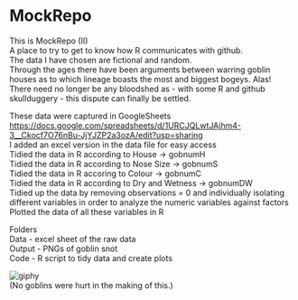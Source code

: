 # MockRepo
This is MockRepo (II) 
<br> A place to try to get to know how R communicates with github. 
<br> The data I have chosen are fictional and random. 
<br> Through the ages there have been arguments between warring goblin houses as to which lineage boasts the most and biggest bogeys. Alas! There need no longer be any bloodshed as - with some R and github skullduggery - this dispute can finally be settled. 
<br>

These data were captured in GoogleSheets
<br> https://docs.google.com/spreadsheets/d/1URCJQLwtJAjhm4-3__Ckocf7O76nBu-JjYJZP2a3ozA/edit?usp=sharing
<br> I added an excel version in the data file for easy access
<br> Tidied the data in R according to House -> gobnumH
<br> Tidied the data in R according to Nose Size -> gobnumS
<br> Tidied the data in R accoring to Colour -> gobnumC
<br> Tidied the data in R according to Dry and Wetness -> gobnumDW
<br> Tidied up the data by removing observations = 0 and individually isolating different variables in order to analyze the numeric variables against factors
<br> Plotted the data of all these variables in R
<br>

Folders
<br> Data - excel sheet of the raw data
<br> Output - PNGs of goblin snot
<br> Code - R script to tidy data and create plots
<br>

![giphy](https://github.com/NosyShark/MockRepo/assets/159799076/58a4771a-9bec-4451-8bab-e03ceb1bf2ca)
<br>(No goblins were hurt in the making of this.)
